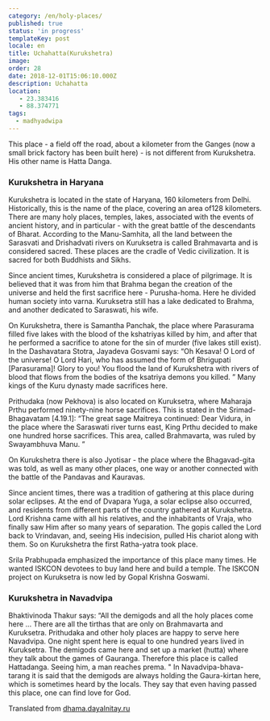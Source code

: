 ```yaml
---
category: /en/holy-places/
published: true
status: 'in progress'
templateKey: post
locale: en
title: Uchahatta(Kurukshetra)
image:
order: 28
date: 2018-12-01T15:06:10.000Z
description: Uchahatta
location:
   - 23.383416
   - 88.374771
tags:
  - madhyadwipa
---
```


This place - a field off the road, about a kilometer from the Ganges (now a small brick factory has been built here) - is not different from Kurukshetra. His other name is Hatta Danga.

### Kurukshetra in Haryana
Kurukshetra is located in the state of Haryana, 160 kilometers from Delhi. Historically, this is the name of the place, covering an area of ​​128 kilometers. There are many holy places, temples, lakes, associated with the events of ancient history, and in particular - with the great battle of the descendants of Bharat. According to the Manu-Samhita, all the land between the Sarasvati and Drishadvati rivers on Kuruksetra is called Brahmavarta and is considered sacred. These places are the cradle of Vedic civilization. It is sacred for both Buddhists and Sikhs.

Since ancient times, Kurukshetra is considered a place of pilgrimage. It is believed that it was from him that Brahma began the creation of the universe and held the first sacrifice here - Purusha-homa. Here he divided human society into varna. Kuruksetra still has a lake dedicated to Brahma, and another dedicated to Saraswati, his wife.

On Kurukshetra, there is Samantha Panchak, the place where Parasurama filled five lakes with the blood of the kshatriyas killed by him, and after that he performed a sacrifice to atone for the sin of murder (five lakes still exist). In the Dashavatara Stotra, Jayadeva Gosvami says: “Oh Kesava! O Lord of the universe! O Lord Hari, who has assumed the form of Bhrigupati [Parasurama]! Glory to you! You flood the land of Kurukshetra with rivers of blood that flows from the bodies of the ksatriya demons you killed. ” Many kings of the Kuru dynasty made sacrifices here.

Prithudaka (now Pekhova) is also located on Kuruksetra, where Maharaja Prthu performed ninety-nine horse sacrifices. This is stated in the Srimad-Bhagavatam [4.19.1]: “The great sage Maitreya continued: Dear Vidura, in the place where the Saraswati river turns east, King Prthu decided to make one hundred horse sacrifices. This area, called Brahmavarta, was ruled by Swayambhuva Manu. ”

On Kurukshetra there is also Jyotisar - the place where the Bhagavad-gita was told, as well as many other places, one way or another connected with the battle of the Pandavas and Kauravas.

Since ancient times, there was a tradition of gathering at this place during solar eclipses. At the end of Dvapara Yuga, a solar eclipse also occurred, and residents from different parts of the country gathered at Kurukshetra. Lord Krishna came with all his relatives, and the inhabitants of Vraja, who finally saw Him after so many years of separation. The gopis called the Lord back to Vrindavan, and, seeing His indecision, pulled His chariot along with them. So on Kurukshetra the first Ratha-yatra took place.

Srila Prabhupada emphasized the importance of this place many times. He wanted ISKCON devotees to buy land here and build a temple. The ISKCON project on Kuruksetra is now led by Gopal Krishna Goswami.

### Kurukshetra in Navadvipa
Bhaktivinoda Thakur says: “All the demigods and all the holy places come here ... There are all the tirthas that are only on Brahmavarta and Kuruksetra. Prithudaka and other holy places are happy to serve here Navadvipa. One night spent here is equal to one hundred years lived in Kuruksetra. The demigods came here and set up a market (hutta) where they talk about the games of Gauranga. Therefore this place is called Hattadanga. Seeing him, a man reaches prema. " In Navadvipa-bhava-tarang it is said that the demigods are always holding the Gaura-kirtan here, which is sometimes heard by the locals. They say that even having passed this place, one can find love for God.

Translated from [dhama.dayalnitay.ru](http://dhama.dayalnitay.ru/)

<tbd locale="en" url="mailto:haribol@mayapur.live"></tbd>
